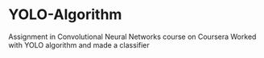 # YOLO-Algorithm
Assignment in Convolutional Neural Networks course on Coursera
Worked with YOLO algorithm and made a classifier
